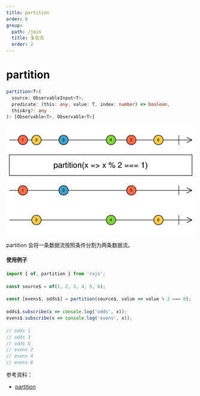 ```yaml
---
title: partition
order: 6
group:
  path: /join
  title: 复合流
  order: 2
---
```


# partition

```typescript
partition<T>(
  source: ObservableInput<T>,
  predicate: (this: any, value: T, index: number) => boolean,
  thisArg?: any
): [Observable<T>, Observable<T>]
```

![partition](./images/partition.png)

partition 会将一条数据流按照条件分割为两条数据流。

#### 使用例子

```typescript
import { of, partition } from 'rxjs';

const source$ = of(1, 2, 3, 4, 5, 6);

const [evens$, odds$] = partition(source$, value => value % 2 === 0);

odds$.subscribe(x => console.log('odds', x));
evens$.subscribe(x => console.log('evens', x));

// odds 1
// odds 3
// odds 5
// evens 2
// evens 4
// evens 6
```

参考资料：

- [partition](https://rxjs.dev/api/index/function/partition)
